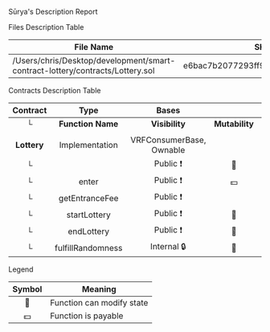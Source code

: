  Sūrya's Description Report

 Files Description Table


|  File Name  |  SHA-1 Hash  |
|-------------|--------------|
| /Users/chris/Desktop/development/smart-contract-lottery/contracts/Lottery.sol | e6bac7b2077293ff90d091830c9643404ffca99f |


 Contracts Description Table


|  Contract  |         Type        |       Bases      |                  |                 |
|:----------:|:-------------------:|:----------------:|:----------------:|:---------------:|
|     └      |  **Function Name**  |  **Visibility**  |  **Mutability**  |  **Modifiers**  |
||||||
| **Lottery** | Implementation | VRFConsumerBase, Ownable |||
| └ | <Constructor> | Public ❗️ | 🛑  | VRFConsumerBase |
| └ | enter | Public ❗️ |  💵 |NO❗️ |
| └ | getEntranceFee | Public ❗️ |   |NO❗️ |
| └ | startLottery | Public ❗️ | 🛑  | onlyOwner |
| └ | endLottery | Public ❗️ | 🛑  | onlyOwner |
| └ | fulfillRandomness | Internal 🔒 | 🛑  | |


 Legend

|  Symbol  |  Meaning  |
|:--------:|-----------|
|    🛑    | Function can modify state |
|    💵    | Function is payable |
